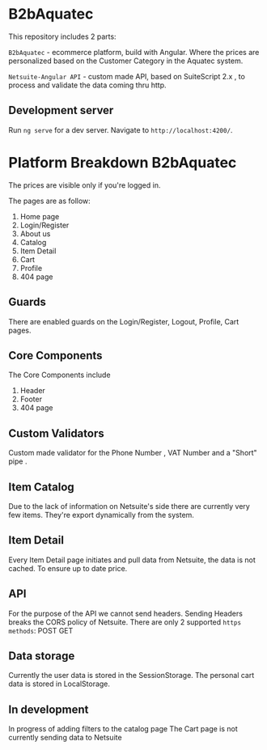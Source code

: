 # B2bAquatec

This repository includes 2 parts:

`B2bAquatec` - ecommerce platform, build with Angular. Where the prices are personalized based on the Customer Category in the Aquatec system.

`Netsuite-Angular API` - custom made API, based on SuiteScript 2.x , to process and validate the data coming thru http.

## Development server

Run `ng serve` for a dev server. Navigate to `http://localhost:4200/`.

 # Platform Breakdown B2bAquatec
 
 The prices are visible only if you're logged in. 

 The pages are as follow:
 <ol>
<li>Home page </li>
<li>Login/Register </li>
<li>About us </li>
<li>Catalog </li>
<li> Item Detail</li>
<li>Cart </li>
<li>Profile</li>
<li>404 page </li>
 </ol>

 ## Guards

 There are enabled guards on the Login/Register, Logout, Profile, Cart pages.

 ## Core Components

 The Core Components include

  <ol>
<li>Header </li>
<li>Footer </li>
<li>404 page </li>
 </ol>

 ## Custom Validators

 Custom made validator for the Phone Number , VAT Number and a "Short" pipe .

## Item Catalog
Due to the lack of information on Netsuite's side there are currently very few items. 
They're export dynamically from the system.

## Item Detail
Every Item Detail page initiates and pull data from Netsuite, the data is not cached. To ensure up to date price.

## API 
For the purpose of the API we cannot send headers. Sending Headers breaks the CORS policy of Netsuite.
There are only 2 supported `https methods`:
POST
GET

## Data storage

Currently the user data is stored in the SessionStorage.
The personal cart data is stored in LocalStorage.


## In development
In progress of adding filters to the catalog page
The Cart page is not currently sending data to Netsuite